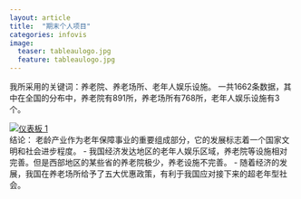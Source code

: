 ```yaml
---
layout: article
title:  "期末个人项目"
categories: infovis
image:
  teaser: tableaulogo.jpg
  feature: tableaulogo.jpg
---
```


我所采用的关键词：养老院、养老场所、老年人娱乐设施。
一共1662条数据，其中在全国的分布中，养老院有891所，养老场所有768所，老年人娱乐设施有3个。
<div class="row">
<div class="col-md-9">
<div class='tableauPlaceholder' id='viz1515313465203' style='position: relative'><noscript><a href='#'><img alt='仪表板 1 ' src='https:&#47;&#47;public.tableau.com&#47;static&#47;images&#47;_1&#47;_18172&#47;1&#47;1_rss.png' style='border: none' /></a></noscript><object class='tableauViz'  style='display:none;'><param name='host_url' value='https%3A%2F%2Fpublic.tableau.com%2F' /> <param name='embed_code_version' value='3' /> <param name='site_root' value='' /><param name='name' value='_18172&#47;1' /><param name='tabs' value='no' /><param name='toolbar' value='yes' /><param name='static_image' value='https:&#47;&#47;public.tableau.com&#47;static&#47;images&#47;_1&#47;_18172&#47;1&#47;1.png' /> <param name='animate_transition' value='yes' /><param name='display_static_image' value='yes' /><param name='display_spinner' value='yes' /><param name='display_overlay' value='yes' /><param name='display_count' value='yes' /><param name='filter' value='publish=yes' /></object></div>                <script type='text/javascript'>                    var divElement = document.getElementById('viz1515313465203');                    var vizElement = divElement.getElementsByTagName('object')[0];                    vizElement.style.width='1000px';vizElement.style.height='827px';                    var scriptElement = document.createElement('script');                    scriptElement.src = 'https://public.tableau.com/javascripts/api/viz_v1.js';                    vizElement.parentNode.insertBefore(scriptElement, vizElement);                </script>
</div>
<div class="col-md-3" markdown="1">
结论：
老龄产业作为老年保障事业的重要组成部分，它的发展标志着一个国家文明和社会进步程度。
- 我国经济发达地区的老年人娱乐区域，养老院等设施相对完善。但是西部地区的某些省的养老院极少，养老设施不完善。
- 随着经济的发展，我国在养老场所给予了五大优惠政策，有利于我国应对接下来的超老年型社会。
</div>
</div>